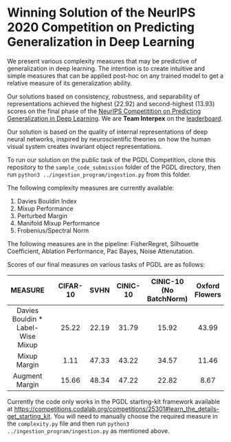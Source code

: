 # Winning Solution of the NeurIPS 2020 Competition on Predicting Generalization in Deep Learning

We present various complexity measures that may be predictive of generalization in deep learning. The intention is to create intuitive and simple measures 
that can be applied post-hoc on any trained model to get a relative measure of its generalization ability.

Our solutions based on consistency, robustness, and separability of representations achieved the highest (22.92) and second-highest (13.93) scores 
on the final phase of the [NeurIPS Competitition on Predicting Generalization in Deep Learning](https://sites.google.com/view/pgdl2020/home?authuser=0). We are **Team Interpex** on the [leaderboard](https://sites.google.com/view/pgdl2020/leaderboard?authuser=0).

Our solution is based on the quality of internal representations of deep neural networks, inspired by neuroscientific theories on how the human visual system creates invariant object representations.

To run our solution on the public task of the PGDL Competition, clone this repository to the ```sample_code_submission``` folder of the PGDL directory, then run 
```python3 ../ingestion_program/ingestion.py``` from this folder.

The following complexity measures are currently available:

1. Davies Bouldin Index 
2. Mixup Performance
3. Perturbed Margin
4. Manifold Mixup Performance
5. Frobenius/Spectral Norm 

The following measures are in the pipeline: FisherRegret, Silhouette Coefficient, Ablation Performance, Pac Bayes, Noise Attenutation.

Scores of our final measures on various tasks of PGDL are as follows:

|              MEASURE              |   | CIFAR-10 |  SVHN | CINIC-10 | CINIC-10 (No BatchNorm) | Oxford Flowers | Oxford Pets | Fashion MNIST | CIFAR 10 (With Augmentations) |
|:---------------------------------:|:-:|:--------:|:-----:|:--------:|:-----------------------:|:--------------:|:-----------:|:-------------:|:-----------------------------:|
| Davies Bouldin * Label-Wise Mixup |   |   25.22  | 22.19 |   31.79  |          15.92          |      43.99     |    12.59    |      9.24     |             25.86             |
|            Mixup Margin           |   |   1.11   | 47.33 |   43.22  |          34.57          |      11.46     |    21.98    |      1.48     |             20.78             |
|           Augment Margin          |   |   15.66  | 48.34 |   47.22  |          22.82          |      8.67      |    11.97    |      1.28     |             15.25             |


Currently the code only works in the PGDL starting-kit framework available at <https://competitions.codalab.org/competitions/25301#learn_the_details-get_starting_kit>. You will need to manually choose the required measure in the ```complexity.py``` file and then run ```python3 ../ingestion_program/ingestion.py``` as mentioned above.




